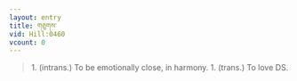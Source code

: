 ```yaml
---
layout: entry
title: གཅུགས་
vid: Hill:0460
vcount: 0
---
```

> 1\. (intrans\.) To be emotionally close, in harmony\. 1\. (trans\.) To love DS\.



